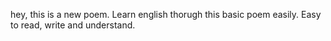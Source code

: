 hey, this is a new poem. 
Learn english thorugh this basic poem easily.
Easy to read, write and understand. 

